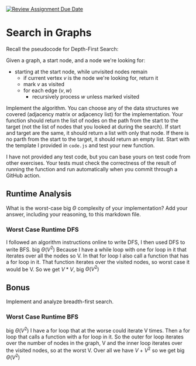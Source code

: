 [![Review Assignment Due Date](https://classroom.github.com/assets/deadline-readme-button-24ddc0f5d75046c5622901739e7c5dd533143b0c8e959d652212380cedb1ea36.svg)](https://classroom.github.com/a/M24O3lId)
# Search in Graphs

Recall the pseudocode for Depth-First Search:

Given a graph, a start node, and a node we're looking for:
- starting at the start node, while unvisited nodes remain
    - if current vertex $v$ is the node we're looking for, return it
    - mark $v$ as visited
    - for each edge $(v,w)$
        - recursively process $w$ unless marked visited

Implement the algorithm. You can choose any of the data structures we covered
(adjacency matrix or adjacency list) for the implementation. Your function
should return the list of nodes on the path from the start to the target (not
the list of nodes that you looked at during the search). If start and target are
the same, it should return a list with only that node. If there is no parth from
the start to the target, it should return an empty list. Start with the template
I provided in `code.js` and test your new function.

I have not provided any test code, but you can base yours on test code from
other exercises. Your tests must check the correctness of the result of running
the function and run automatically when you commit through a GitHub action.

## Runtime Analysis

What is the worst-case big $\Theta$ complexity of your implementation? Add your
answer, including your reasoning, to this markdown file.

### Worst Case Runtime DFS 
I followed an algorithm instructions online to write DFS, I then used DFS to write BFS. 
big $\Theta(V^2)$ Because I have a while loop with one for loop in it that iterates over all the nodes so V. In that for loop I also call a function that has a for loop in it. That function iterates over the visited nodes, so worst case it would be V. So we get $V * V$, big $\Theta(V^2)$

## Bonus

Implement and analyze breadth-first search.

### Worst Case Runtime BFS
big $\Theta(V^2)$
I have a for loop that at the worse could iterate V times. Then a for loop that calls a function with a for loop in it. So the outer for loop iterates over the number of nodes in the graph, V and the inner loop iterates over the visited nodes, so at the worst V. Over all we have $V + V^2$ so we get big $\Theta(V^2)$
